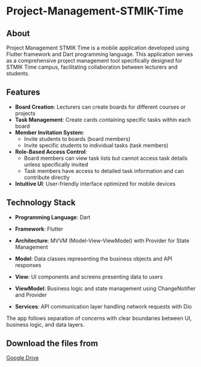# Project-Management-STMIK-Time

## About
Project Management STMIK Time is a mobile application developed using Flutter framework and Dart programming language. This application serves as a comprehensive project management tool specifically designed for STMIK Time campus, facilitating collaboration between lecturers and students.

## Features
- **Board Creation**: Lecturers can create boards for different courses or projects
- **Task Management**: Create cards containing specific tasks within each board
- **Member Invitation System**: 
  - Invite students to boards (board members)
  - Invite specific students to individual tasks (task members)
- **Role-Based Access Control**:
  - Board members can view task lists but cannot access task details unless specifically invited
  - Task members have access to detailed task information and can contribute directly
- **Intuitive UI**: User-friendly interface optimized for mobile devices

## Technology Stack
- **Programming Language**: Dart
- **Framework**: Flutter
- **Architecture**: MVVM (Model-View-ViewModel) with Provider for State Management

- **Model**: Data classes representing the business objects and API responses
- **View**: UI components and screens presenting data to users
- **ViewModel**: Business logic and state management using ChangeNotifier and Provider
- **Services**: API communication layer handling network requests with Dio

The app follows separation of concerns with clear boundaries between UI, business logic, and data layers.

## Download the files from

[Google Drive](https://drive.google.com/file/d/1rPOBkIFyaailMaLGv4KLwb5-_EFYGTn9/view?usp=sharing)